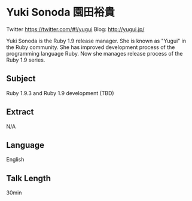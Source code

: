 # Yuki Sonoda 園田裕貴

Twitter https://twitter.com/#!/yugui
Blog: http://yugui.jp/

Yuki Sonoda is the Ruby 1.9 release manager. She is known as "Yugui" in the Ruby community. She has improved development process of the programming language Ruby. Now she manages release process of the Ruby 1.9 series.

## Subject

Ruby 1.9.3 and Ruby 1.9 development (TBD)

## Extract

N/A

## Language

English

## Talk Length

30min